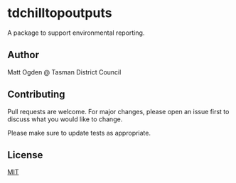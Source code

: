 # tdchilltopoutputs
A package to support environmental reporting.

## Author
Matt Ogden @ Tasman District Council

## Contributing

Pull requests are welcome. For major changes, please open an issue first
to discuss what you would like to change.

Please make sure to update tests as appropriate.

## License

[MIT](https://choosealicense.com/licenses/mit/)
